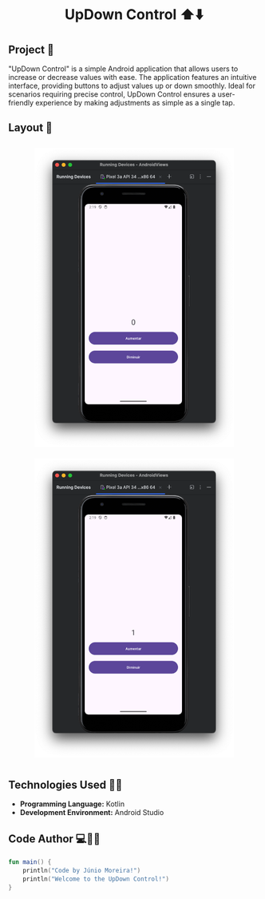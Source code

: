 <h1 align="center">UpDown Control ⬆️⬇️ </h1>

## Project 🎯 

"UpDown Control" is a simple Android application that allows users to increase or decrease values with ease. The application features an intuitive interface, providing buttons to adjust values up or down smoothly. Ideal for scenarios requiring precise control, UpDown Control ensures a user-friendly experience by making adjustments as simple as a single tap.
## Layout 🎨 

<div align="center">
  <div style="display: inline-block; margin: 10px;">
    <img src="./images/fig1.png" alt="App Screenshot" width="400"/>
  </div>
  <div style="display: inline-block; margin: 10px;">
    <img src="./images/fig2.png" alt="App Screenshot" width="400"/>
  </div>
</div>

## Technologies Used 🤖🍏

- **Programming Language:** Kotlin
- **Development Environment:** Android Studio

## Code Author 💻👨‍💻

```kotlin
fun main() {
    println("Code by Júnio Moreira!")
    println("Welcome to the UpDown Control!")
}
